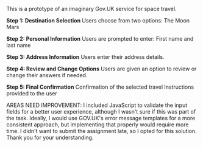This is a prototype of an imaginary Gov.UK service for space travel.

**Step 1: Destination Selection**
Users choose from two options:
The Moon
Mars

**Step 2: Personal Information**
Users are prompted to enter:
First name and last name

**Step 3: Address Information**
Users enter their address details.

**Step 4: Review and Change Options**
Users are given an option to review or change their answers if needed.

**Step 5: Final Confirmation**
Confirmation of the selected travel
Instructions provided to the user


AREAS NEED IMPROVEMENT: 
I included JavaScript to validate the input fields for a better user experience, although I wasn't sure if this was part of the task. Ideally, I would use GOV.UK's error message templates for a more consistent approach, but implementing that properly would require more time. I didn't want to submit the assignment late, so I opted for this solution. Thank you for your understanding.
